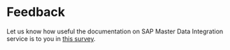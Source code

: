 <!-- loiocc0139945a8046d6a1a6fd5abdb76531 -->

# Feedback

Let us know how useful the documentation on SAP Master Data Integration service is to you in [this survey](https://sapinsights.eu.qualtrics.com/jfe/form/SV_3gDs9mmemwtbJQi).

